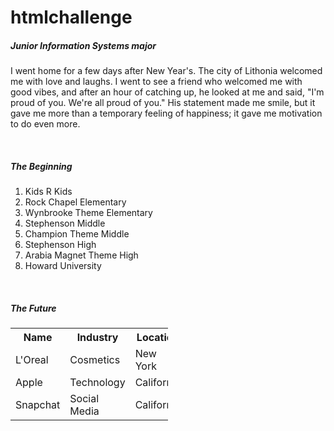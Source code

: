 # htmlchallenge
<html>
  <head>
    <title><h1>The Lauren Owen Story: Why the hood loves me</h1></title>
  </head>
  <body>
    <h5>Junior Information Systems major</h5>
    <p>I went home for a few days after New Year's. The city of Lithonia welcomed me with love and laughs. I went to see a friend who welcomed me with good vibes, and after an hour of catching up, he looked at me and said, "I'm proud of you. We're all proud of you." His statement made me smile, but it gave me more than a temporary feeling of happiness; it gave me motivation to do even more.</p>
    <p>
    </p>
    <br>
    <h5>The Beginning</h5>
    <ol>
      <li>Kids R Kids</li>
      <li>Rock Chapel Elementary</li>
      <li>Wynbrooke Theme Elementary</li>
      <li>Stephenson Middle</li>
      <li>Champion Theme Middle</li>
      <li>Stephenson High</li>
      <li>Arabia Magnet Theme High</li>
      <li>Howard University</li>
    </ol>
    <br>
    <h5>The Future</h5>
    <table style="width:50%">
      <tr>
        <th>Name</th>
        <th>Industry</th>
        <th>Location</th>
      </tr>
      <tr>
        <td>L'Oreal</td>
        <td>Cosmetics</td>
        <td>New York</td>
      </tr>
      <tr>
        <td>Apple</td>
        <td>Technology</td>
        <td>California</td>
      </tr>
      <tr>
        <td>Snapchat</td>
        <td>Social Media</td>
        <td>California</td>
    </table>
    
    
    
  </body>  
</html>
